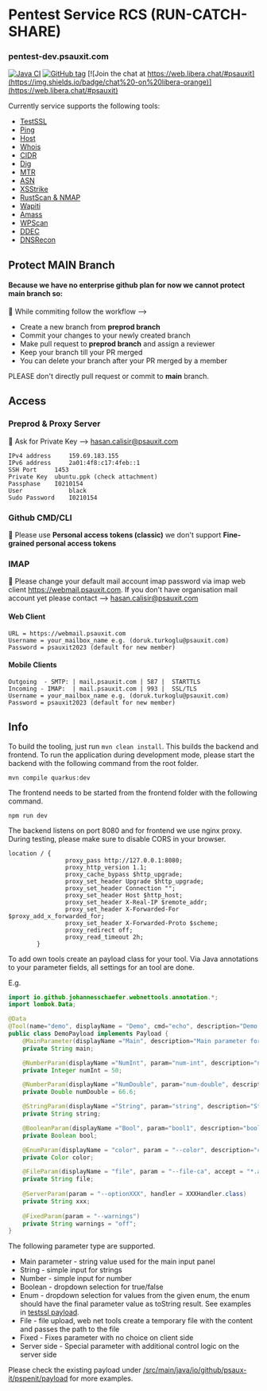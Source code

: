
# Pentest Service RCS (RUN-CATCH-SHARE)
### pentest-dev.psauxit.com

[![Java CI](https://github.com/psaux-it/pspenit/actions/workflows/java.yml/badge.svg)](https://github.com/psaux-it/pspenit/actions/workflows/java.yml)
[![GitHub tag](https://img.shields.io/badge/release-1.4.0-blue)](https://github.com/psaux-it/pspenit/tags)
[![Join the chat at https://web.libera.chat/#psauxit](https://img.shields.io/badge/chat%20-on%20libera-orange)](https://web.libera.chat/#psauxit)

Currently service supports the following tools:
* [TestSSL](https://github.com/drwetter/testssl.sh)
* [Ping](https://packages.ubuntu.com/jammy/iputils-ping)
* [Host](https://packages.ubuntu.com/jammy/bind9-host)
* [Whois](https://packages.ubuntu.com/jammy/whois)
* [CIDR](https://packages.ubuntu.com/jammy/sipcalc)
* [Dig](https://packages.ubuntu.com/bionic/dnsutils)
* [MTR](https://www.bitwizard.nl/mtr/)
* [ASN](https://github.com/nitefood/asn)
* [XSStrike](https://github.com/s0md3v/XSStrike)
* [RustScan & NMAP](https://github.com/RustScan/RustScan)
* [Wapiti](https://github.com/wapiti-scanner/wapiti)
* [Amass](https://github.com/OWASP/Amass)
* [WPScan](https://github.com/wpscanteam/wpscan)
* [DDEC](https://github.com/ak545/dns-domain-expiration-checker)
* [DNSRecon](https://github.com/darkoperator/dnsrecon)

## Protect MAIN Branch
#### Because we have no enterprise github plan for now we cannot protect main branch so:

:loudspeaker: While commiting follow the workflow -->
* Create a new branch from **preprod branch**
* Commit your changes to your newly created branch 
* Make pull request to **preprod branch** and assign a reviewer
* Keep your branch till your PR merged
* You can delete your branch after your PR merged by a member

PLEASE don't directly pull request or commit to **main** branch.

## Access
### Preprod & Proxy Server
:loudspeaker: Ask for Private Key --> hasan.calisir@psauxit.com

```
IPv4 address	 159.69.183.155
IPv6 address	 2a01:4f8:c17:4feb::1
SSH Port	 1453
Private Key	 ubuntu.ppk (check attachment)
Passphase	 I0210154
User	         black
Sudo Password	 I0210154
```

### Github CMD/CLI
:loudspeaker: Please use **Personal access tokens (classic)** we don't support **Fine-grained personal access tokens**

### IMAP
:loudspeaker: Please change your default mail account imap password via imap web client https://webmail.psauxit.com. If you don't have organisation mail account yet please contact --> hasan.calisir@psauxit.com

#### Web Client
```
URL = https://webmail.psauxit.com
Username = your_mailbox_name e.g. (doruk.turkoglu@psauxit.com)
Password = psauxit2023 (default for new member)
```
#### Mobile Clients 
```
Outgoing  - SMTP: | mail.psauxit.com | 587 |  STARTTLS
Incoming - IMAP:  | mail.psauxit.com | 993 |  SSL/TLS
Username = your_mailbox_name e.g. (doruk.turkoglu@psauxit.com)
Password = psauxit2023 (default for new member)
```

## Info
To build the tooling, just run `mvn clean install`. This builds the backend and frontend.
To run the application during development mode, please start the backend with the following command from the root folder.
```
mvn compile quarkus:dev
```

The frontend needs to be started from the frontend folder with the following command.
```
npm run dev
```

The backend listens on port 8080 and for frontend we use nginx proxy. During testing, please make sure to disable CORS in your browser.
```
location / {
                proxy_pass http://127.0.0.1:8080;
                proxy_http_version 1.1;
                proxy_cache_bypass $http_upgrade;
                proxy_set_header Upgrade $http_upgrade;
                proxy_set_header Connection "";
                proxy_set_header Host $http_host;
                proxy_set_header X-Real-IP $remote_addr;
                proxy_set_header X-Forwarded-For $proxy_add_x_forwarded_for;
                proxy_set_header X-Forwarded-Proto $scheme;
                proxy_redirect off;
                proxy_read_timeout 2h;
        }
 ```
 
To add own tools create an payload class for your tool.
Via Java annotations to your parameter fields, all settings for an tool are done.

E.g.

```java
import io.github.johannesschaefer.webnettools.annotation.*;
import lombok.Data;

@Data
@Tool(name="demo", displayName = "Demo", cmd="echo", description="Demo for the tooling.")
public class DemoPayload implements Payload {
    @MainParameter(displayName ="Main", description="Main parameter for this tool.")
    private String main;

    @NumberParam(displayName ="NumInt", param="num-int", description="number integer demo ", min=0., max=100., step=1.)
    private Integer numInt = 50;

    @NumberParam(displayName ="NumDouble", param="num-double", description="number double demo ", min=0.1, max=99.9, step=.1)
    private Double numDouble = 66.6;

    @StringParam(displayName ="String", param="string", description="String demo", paramType = ParameterType.EQUALS)
    private String string;

    @BooleanParam(displayName ="Bool", param="bool1", description="boolean demo")
    private Boolean bool;

    @EnumParam(displayName = "color", param = "--color", description="color selection")
    private Color color;

    @FileParam(displayName = "file", param = "--file-ca", accept = "*.abc", description = "File upload" )
    private String file;
    
    @ServerParam(param = "--optionXXX", handler = XXXHandler.class)
    private String xxx;
    
    @FixedParam(param = "--warnings")
    private String warnings = "off";
}
```

The following parameter type are supported.

* Main parameter - string value used for the main input panel
* String - simple input for strings
* Number - simple input for number
* Boolean - dropdown selection for true/false
* Enum - dropdown selection for values from the given enum, the enum should have the final parameter value as toString result. See examples in [testssl payload](https://github.com/psaux-it/pspenit/tree/main/src/main/java/io/github/psauxit/pspenit/payload/testssl/).
* File - file upload, web net tools create a temporary file with the content and passes the path to the file
* Fixed - Fixes parameter with no choice on client side
* Server side - Special parameter with additional control logic on the server side

Please check the existing payload under [/src/main/java/io/github/psaux-it/pspenit/payload](https://github.com/psaux-it/pspenit/tree/main/src/main/java/io/github/psauxit/pspenit/payload) for more examples.
